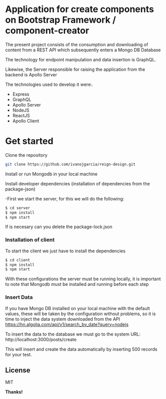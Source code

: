 # Application for create components on Bootstrap Framework / component-creator 

The present project consists of the consumption and downloading of content from a REST API which subsequently enters a Mongo DB Database 

The technology for endpoint manipulation and data insertion is GraphQL.

Likewise, the Server responsible for raising the application from the backend is Apollo Server

The technologies used to develop it were:.

  - Express
  - GraphQL
  - Apollo Server
  - NodeJS
  - ReactJS
  - Apollo Client

# Get started

Clone the repository
```sh
git clone https://github.com/ivanojgarcia/reign-design.git
```
Install or run Mongodb in your local machine

Install developer dependencies (installation of dependencies from the package-json)

-First we start the server, for this we will do the following:

```sh
$ cd server
$ npm install
$ npm start
```
If is necesary can you delete the package-lock.json
### Installation of client

To start the client we just have to install the dependencies

```sh
$ cd client
$ npm install
$ npm start
```
With these configurations the server must be running locally, it is important to note that Mongodb must be installed and running before each step

### Insert Data

If you have Mongo DB installed on your local machine with the default values, these will be taken by the configuration without problems, so it is time to inject the data system downloaded from the API https://hn.algolia.com/api/v1/search_by_date?query=nodejs

To insert the data to the database we must go to the system URL: http://localhost:3000/posts/create 

This will insert and create the data automatically by inserting 500 records for your test.

License
----

MIT


**Thanks!**
